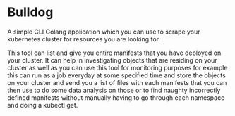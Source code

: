 # Bulldog

A simple CLI Golang application which you can use to scrape your kubernetes
cluster for resources you are looking for.

This tool can list and give you entire manifests that you have deployed on
your cluster. It can help in investigating objects that are residing on your
cluster as well as you can use this tool for monitoring purposes for example
this can run as a job everyday at some specified time and store the objects on your
cluster and send you a list of files with each manifests that you can then use to
do some data analysis on those or to find naughty incorrectly defined manifests
without manually having to go through each namespace and doing a kubectl get.

